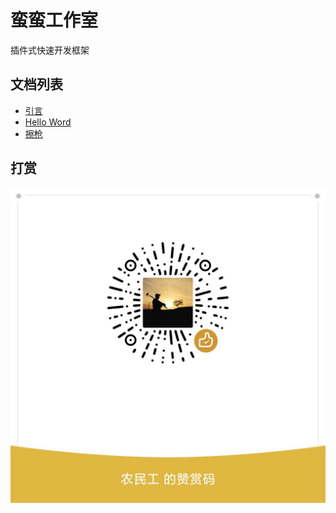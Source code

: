 # 蛮蛮工作室

插件式快速开发框架

## 文档列表

- [引言](./lessons/000001)
- [Hello Word](./lessons/000002)
- [擦枪](./lessons/000003)

## 打赏

![打赏](./images/dashang.jpg)
